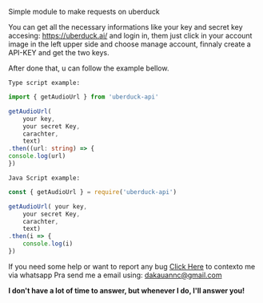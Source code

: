 Simple module to make requests on uberduck


You can get all the necessary informations like your key and secret key accesing: https://uberduck.ai/ and login in, them just click in your account image in the left upper side and choose manage account, finnaly create a API-KEY and get the two keys.

After done that, u can follow the example bellow.
```
Type script example:
```
```ts
import { getAudioUrl } from 'uberduck-api'

getAudioUrl(
    your key, 
    your secret Key, 
    carachter, 
    text)
.then((url: string) => {
console.log(url)
})
```

```
Java Script example:
```
```js
const { getAudioUrl } = require('uberduck-api')

getAudioUrl( your key, 
    your secret Key, 
    carachter, 
    text)
.then(i => {
    console.log(i)
})
```

If you need some help or want to report any bug <a href="https://wa.me/558494740630">Click Here<a> to contexto me via whatsapp
Pra send me a email using: dakauannc@gmail.com

<strong>I don't have a lot of time to answer, but whenever I do, I'll answer you!<strong>
